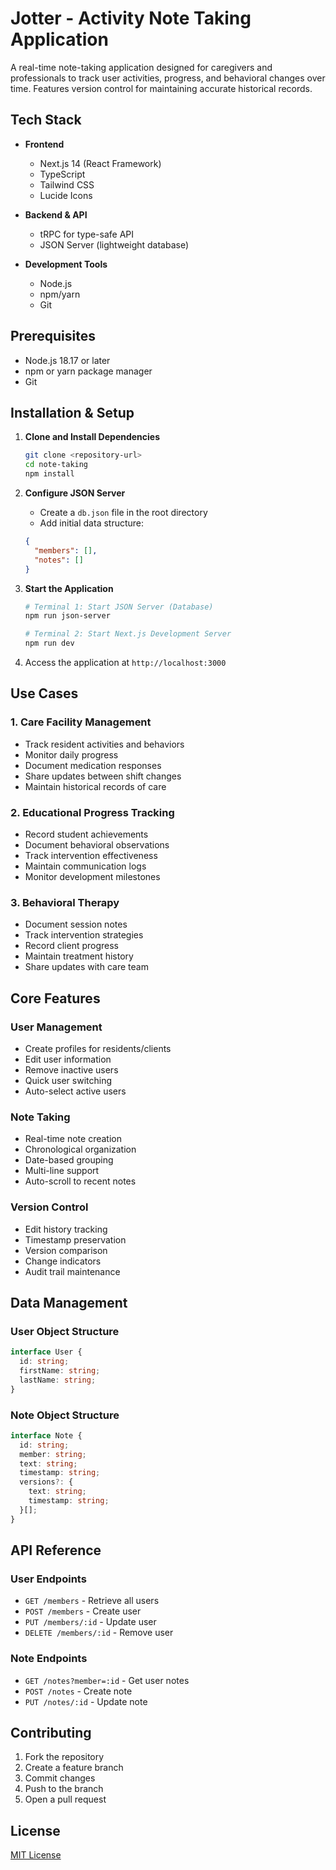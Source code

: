 # Jotter - Activity Note Taking Application

A real-time note-taking application designed for caregivers and professionals to track user activities, progress, and behavioral changes over time. Features version control for maintaining accurate historical records.

## Tech Stack

- **Frontend**
  - Next.js 14 (React Framework)
  - TypeScript
  - Tailwind CSS
  - Lucide Icons

- **Backend & API**
  - tRPC for type-safe API
  - JSON Server (lightweight database)

- **Development Tools**
  - Node.js
  - npm/yarn
  - Git

## Prerequisites

- Node.js 18.17 or later
- npm or yarn package manager
- Git

## Installation & Setup

1. **Clone and Install Dependencies**
   ```bash
   git clone <repository-url>
   cd note-taking
   npm install
   ```

2. **Configure JSON Server**
   - Create a `db.json` file in the root directory
   - Add initial data structure:
   ```json
   {
     "members": [],
     "notes": []
   }
   ```

3. **Start the Application**
   ```bash
   # Terminal 1: Start JSON Server (Database)
   npm run json-server

   # Terminal 2: Start Next.js Development Server
   npm run dev
   ```

4. Access the application at `http://localhost:3000`

## Use Cases

### 1. Care Facility Management
- Track resident activities and behaviors
- Monitor daily progress
- Document medication responses
- Share updates between shift changes
- Maintain historical records of care

### 2. Educational Progress Tracking
- Record student achievements
- Document behavioral observations
- Track intervention effectiveness
- Maintain communication logs
- Monitor development milestones

### 3. Behavioral Therapy
- Document session notes
- Track intervention strategies
- Record client progress
- Maintain treatment history
- Share updates with care team

## Core Features

### User Management
- Create profiles for residents/clients
- Edit user information
- Remove inactive users
- Quick user switching
- Auto-select active users

### Note Taking
- Real-time note creation
- Chronological organization
- Date-based grouping
- Multi-line support
- Auto-scroll to recent notes

### Version Control
- Edit history tracking
- Timestamp preservation
- Version comparison
- Change indicators
- Audit trail maintenance

## Data Management

### User Object Structure
```typescript
interface User {
  id: string;
  firstName: string;
  lastName: string;
}
```

### Note Object Structure
```typescript
interface Note {
  id: string;
  member: string;
  text: string;
  timestamp: string;
  versions?: {
    text: string;
    timestamp: string;
  }[];
}
```

## API Reference

### User Endpoints
- `GET /members` - Retrieve all users
- `POST /members` - Create user
- `PUT /members/:id` - Update user
- `DELETE /members/:id` - Remove user

### Note Endpoints
- `GET /notes?member=:id` - Get user notes
- `POST /notes` - Create note
- `PUT /notes/:id` - Update note

## Contributing

1. Fork the repository
2. Create a feature branch
3. Commit changes
4. Push to the branch
5. Open a pull request

## License

[MIT License](LICENSE) 